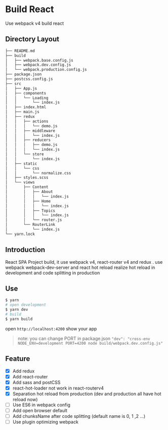 # Build React

Use webpack v4 build react

## Directory Layout

```sh
├── README.md
├── build
│   ├── webpack.base.config.js
│   ├── webpack.dev.config.js
│   └── webpack.production.config.js
├── package.json
├── postcss.config.js
├── src
│   ├── App.js
│   ├── components
│   │   └── Loading
│   │       └── index.js
│   ├── index.html
│   ├── main.js
│   ├── redux
│   │   ├── actions
│   │   │   └── demo.js
│   │   ├── middleware
│   │   │   └── index.js
│   │   ├── reducers
│   │   │   ├── demo.js
│   │   │   └── index.js
│   │   └── store
│   │       └── index.js
│   ├── static
│   │   └── css
│   │       └── normalize.css
│   ├── styles.scss
│   └── views
│       ├── Content
│       │   ├── About
│       │   │   └── index.js
│       │   ├── Home
│       │   │   └── index.js
│       │   ├── Topics
│       │   │   └── index.js
│       │   └── router.js
│       └── RouterLink
│           └── index.js
└── yarn.lock
```

## Introduction

React SPA Project build, it use webpack v4, react-router v4 and redux . use webpack webpack-dev-server and react hot reload realize hot reload in development and code splitting in production

## Use

```sh
$ yarn
# open development
$ yarn dev
# build
$ yarn build
```

open `http://localhost:4200` show your app

> note: you can change PORT in package.json `"dev": "cross-env NODE_ENV=development PORT=4200 node build/webpack.dev.config.js"`

## Feature

- [x] Add redux
- [x] Add react-router
- [x] Add sass and postCSS
- [x] react-hot-loader not work in react-routerv4
- [x] Separation hot reload from production (dev and production all have hot reload now)
- [ ] Use ES6 in webpack config
- [ ] Add open browser default
- [ ] Add chunksName after code splitting (default name is 0, 1 ,2 ...)
- [ ] Use plugin optimizing webpack
